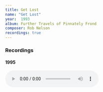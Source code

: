 ```yaml
---
title: Get Lost
name: "Get Lost"
year:  1993
album: Further Travels of Pinnately Frond
composer: Rob Nelson
recordings: true
---
```


<h3>Recordings</h3>

<h4>1995</h4>
<audio controls>
  <source src="http://walterklang.com/mp3/1995-03-14/Get%20Lost/Get_Lost.mp3" type="audio/mpeg">
  <a href="http://walterklang.com/mp3/1995-03-14/Get%20Lost/Get_Lost.mp3">Get_Lost.mp3</a>
</audio>


